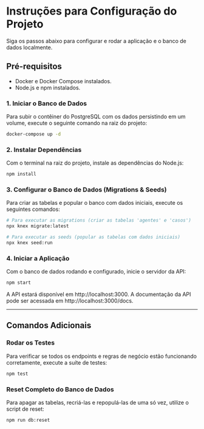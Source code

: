 # Instruções para Configuração do Projeto

Siga os passos abaixo para configurar e rodar a aplicação e o banco de dados localmente.

## Pré-requisitos
- Docker e Docker Compose instalados.
- Node.js e npm instalados.

### 1. Iniciar o Banco de Dados
Para subir o contêiner do PostgreSQL com os dados persistindo em um volume, execute o seguinte comando na raiz do projeto:
```bash
docker-compose up -d
```

### 2. Instalar Dependências
Com o terminal na raiz do projeto, instale as dependências do Node.js:
```bash
npm install
```

### 3. Configurar o Banco de Dados (Migrations & Seeds)
Para criar as tabelas e popular o banco com dados iniciais, execute os seguintes comandos:
```bash
# Para executar as migrations (criar as tabelas 'agentes' e 'casos')
npx knex migrate:latest

# Para executar as seeds (popular as tabelas com dados iniciais)
npx knex seed:run
```

### 4. Iniciar a Aplicação
Com o banco de dados rodando e configurado, inicie o servidor da API:
```bash
npm start
```

A API estará disponível em http://localhost:3000.
A documentação da API pode ser acessada em http://localhost:3000/docs.

---
## Comandos Adicionais
### Rodar os Testes
Para verificar se todos os endpoints e regras de negócio estão funcionando corretamente, execute a suíte de testes:
```bash
npm test
```

### Reset Completo do Banco de Dados
Para apagar as tabelas, recriá-las e repopulá-las de uma só vez, utilize o script de reset:
```bash
npm run db:reset
```